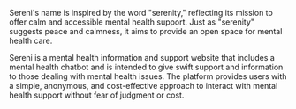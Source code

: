 Sereni's name is inspired by the word "serenity," reflecting its mission to offer calm and accessible mental health support. Just as "serenity" suggests peace and calmness, it aims to provide an open space for mental health care.

Sereni is a mental health information and support website that includes a mental health chatbot and is intended to give swift support and information to those dealing with mental health issues. The platform provides users with a simple, anonymous, and cost-effective approach to interact with mental health support without fear of judgment or cost. 
